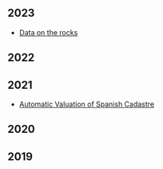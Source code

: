 
## 2023
- [Data on the rocks](03.%20Outputs/Public%20Appearances/2023/data-on-the-rocks/Data%20on%20the%20rocks.md)

## 2022

## 2021

- [Automatic Valuation of Spanish Cadastre](03.%20Outputs/Public%20Appearances/2021/carto-2021/Automatic%20Valuation%20of%20Spanish%20Cadastre.md)

## 2020

## 2019
